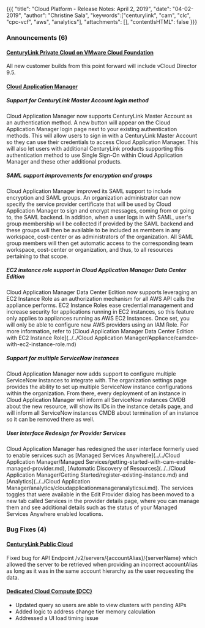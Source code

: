{{{
"title": "Cloud Platform - Release Notes: April 2, 2019",
"date": "04-02-2019",
"author": "Christine Sala",
"keywords":["centurylink", "cam", "clc", "cpc-vcf", "aws", "analytics"],
"attachments": [],
"contentIsHTML": false
}}}

### Announcements (6)

#### [CenturyLink Private Cloud on VMware Cloud Foundation](https://www.ctl.io/centurylink-private-cloud-on-vmware-cloud-foundation/)

All new customer builds from this point forward will include vCloud Director 9.5.

#### [Cloud Application Manager](https://www.ctl.io/cloud-application-manager/)

##### Support for CenturyLink Master Account login method

Cloud Application Manager now supports CenturyLink Master Account as an authentication method. A new button will appear on the Cloud Application Manager login page next to your existing authentication methods. This will allow users to sign in with a CenturyLink Master Account so they can use their credentials to access Cloud Application Manager. This will also let users with additional CenturyLink products supporting this authentication method to use Single Sign-On within Cloud Application Manager and these other additional products.

##### SAML support improvements for encryption and groups

Cloud Application Manager improved its SAML support to include encryption and SAML groups. An organization administrator can now specify the service provider certificate that will be used by Cloud Application Manager to sign and encrypt messages, coming from or going to, the SAML backend. In addition, when a user logs in with SAML, user's group membership will be collected if provided by the SAML backend and these groups will then be available to be included as members in any workspace, cost-center or as administrators of the organization. All SAML group members will then get automatic access to the corresponding team workspace, cost-center or organization, and thus, to all resources pertaining to that scope.

##### EC2 instance role support in Cloud Application Manager Data Center Edition

Cloud Application Manager Data Center Edition now supports leveraging an EC2 Instance Role as an authorization mechanism for all AWS API calls the appliance performs. EC2 Instance Roles ease credential management and increase security for applications running in EC2 instances, so this feature only applies to appliances running as AWS EC2 Instances. Once set, you will only be able to configure new AWS providers using an IAM Role. For more information, refer to [Cloud Application Manager Data Center Edition with EC2 Instance Role](../../Cloud Application Manager/Appliance/camdce-with-ec2-instance-role.md)

##### Support for multiple ServiceNow instances

Cloud Application Manager now adds support to configure multiple ServiceNow instances to integrate with. The organization settings page provides the ability to set up multiple ServiceNow instance configurations within the organization. From there, every deployment of an instance in Cloud Application Manager will inform all ServiceNow instances CMDB about the new resource, will show its IDs in the instance details page, and will inform all ServiceNow instances CMDB about termination of an instance so it can be removed there as well.

##### User Interface Redesign for Provider Services

Cloud Application Manager has redesigned the user interface formerly used to enable services such as [Managed Services Anywhere](../../Cloud Application Manager/Managed Services/getting-started-with-cam-enable-managed-provider.md), [Automatic Discovery of Resources](../../Cloud Application Manager/Getting Started/register-existing-instance.md) and [Analytics](../../Cloud Application Manager/analytics/cloudapplicationmanageranalyticsui.md). The services toggles that were available in the Edit Provider dialog has been moved to a new tab called Services in the provider details page, where you can manage them and see additional details such as the status of your Managed Services Anywhere enabled locations.

### Bug Fixes (4)

#### [CenturyLink Public Cloud](https://www.ctl.io/cloud-platform/)

Fixed bug for API Endpoint /v2/servers/{accountAlias}/{serverName} which allowed the server to be retrieved when providing an incorrect accountAlias as long as it was in the same account hierarchy as the user requesting the data.

#### [Dedicated Cloud Compute (DCC)](https://www.ctl.io/dedicated-cloud-compute/)

* Updated query so users are able to view clusters with pending AIPs
* Added logic to address change tier memory calculation
* Addressed a UI load timing issue
